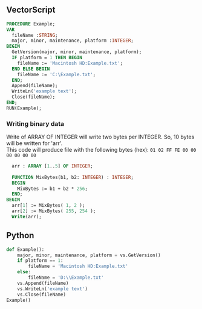 ## VectorScript

```pascal
PROCEDURE Example;
VAR
  fileName :STRING; 
  major, minor, maintenance, platform :INTEGER;
BEGIN
  GetVersion(major, minor, maintenance, platform);
  IF platform = 1 THEN BEGIN
    fileName := 'Macintosh HD:Example.txt';
  END ELSE BEGIN
    fileName := 'C:\Example.txt';
  END;
  Append(fileName);
  WriteLn('example text');
  Close(fileName);
END;
RUN(Example);
```

### Writing binary data

Write of ARRAY OF INTEGER will write two bytes per INTEGER. So, 10 bytes will be written for 'arr'.  
This code will produce file with the following bytes (hex): `01 02 FF FE 00 00 00 00 00 00`

```pascal
  arr : ARRAY [1..5] OF INTEGER;
	
  FUNCTION MixBytes(b1, b2: INTEGER) : INTEGER;
  BEGIN
    MixBytes := b1 + b2 * 256;
  END;
BEGIN
  arr[1] := MixBytes( 1, 2 );
  arr[2] := MixBytes( 255, 254 );
  Write(arr);
```

## Python

```python
def Example():
	major, minor, maintenance, platform = vs.GetVersion()
	if platform == 1:
		fileName = 'Macintosh HD:Example.txt'
	else:
		fileName = 'D:\\Example.txt'
	vs.Append(fileName)
	vs.WriteLn('example text')
	vs.Close(fileName)
Example()
```
